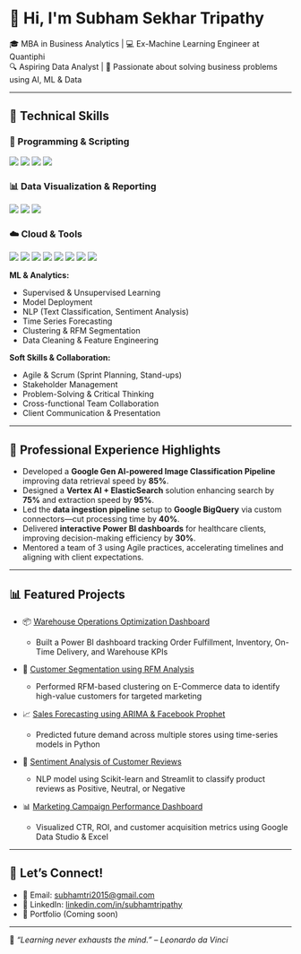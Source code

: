 # 👋 Hi, I'm Subham Sekhar Tripathy

🎓 MBA in Business Analytics | 💻 Ex-Machine Learning Engineer at Quantiphi  
🔍 Aspiring Data Analyst | 🚀 Passionate about solving business problems using AI, ML & Data

---

## 🔧 Technical Skills


### 🐍 Programming & Scripting
<p>
  <img src="https://img.shields.io/badge/Python-3776AB?style=flat-square&logo=python&logoColor=white" />
  <img src="https://img.shields.io/badge/SQL-003B57?style=flat-square&logo=mysql&logoColor=white" />
  <img src="https://img.shields.io/badge/R-276DC3?style=flat-square&logo=r&logoColor=white" />
  <img src="https://img.shields.io/badge/Streamlit-FF4B4B?style=flat-square&logo=streamlit&logoColor=white" />
</p>

### 📊 Data Visualization & Reporting
<p>
  <img src="https://img.shields.io/badge/Power%20BI-F2C811?style=flat-square&logo=powerbi&logoColor=black" />
  <img src="https://img.shields.io/badge/Google%20Data%20Studio-4285F4?style=flat-square&logo=googledatastudio&logoColor=white" />
  <img src="https://img.shields.io/badge/Excel-217346?style=flat-square&logo=microsoft-excel&logoColor=white" />
</p>

### ☁️ Cloud & Tools
<p>
  <img src="https://img.shields.io/badge/GCP-4285F4?style=flat-square&logo=googlecloud&logoColor=white" />
  <img src="https://img.shields.io/badge/BigQuery-669DF6?style=flat-square&logo=googlecloud&logoColor=white" />
  <img src="https://img.shields.io/badge/Vertex%20AI-000000?style=flat-square&logo=google&logoColor=white" />
  <img src="https://img.shields.io/badge/ElasticSearch-005571?style=flat-square&logo=elasticsearch&logoColor=white" />
  <img src="https://img.shields.io/badge/Jupyter-F37626?style=flat-square&logo=jupyter&logoColor=white" />
  <img src="https://img.shields.io/badge/Docker-2496ED?style=flat-square&logo=docker&logoColor=white" />
  <img src="https://img.shields.io/badge/Git-F05032?style=flat-square&logo=git&logoColor=white" />
  <img src="https://img.shields.io/badge/GitHub-181717?style=flat-square&logo=github&logoColor=white" />
</p>

**ML & Analytics:**  
- Supervised & Unsupervised Learning  
- Model Deployment  
- NLP (Text Classification, Sentiment Analysis)  
- Time Series Forecasting  
- Clustering & RFM Segmentation  
- Data Cleaning & Feature Engineering

**Soft Skills & Collaboration:**  
- Agile & Scrum (Sprint Planning, Stand-ups)  
- Stakeholder Management  
- Problem-Solving & Critical Thinking  
- Cross-functional Team Collaboration  
- Client Communication & Presentation

---

## 🧠 Professional Experience Highlights

- Developed a **Google Gen AI-powered Image Classification Pipeline** improving data retrieval speed by **85%**.
- Designed a **Vertex AI + ElasticSearch** solution enhancing search by **75%** and extraction speed by **95%**.
- Led the **data ingestion pipeline** setup to **Google BigQuery** via custom connectors—cut processing time by **40%**.
- Delivered **interactive Power BI dashboards** for healthcare clients, improving decision-making efficiency by **30%**.
- Mentored a team of 3 using Agile practices, accelerating timelines and aligning with client expectations.

---

## 📊 Featured Projects

- 📦 [Warehouse Operations Optimization Dashboard](https://github.com/your-repo)
  - Built a Power BI dashboard tracking Order Fulfillment, Inventory, On-Time Delivery, and Warehouse KPIs

- 🎯 [Customer Segmentation using RFM Analysis](https://github.com/your-repo)
  - Performed RFM-based clustering on E-Commerce data to identify high-value customers for targeted marketing

- 📈 [Sales Forecasting using ARIMA & Facebook Prophet](https://github.com/your-repo)
  - Predicted future demand across multiple stores using time-series models in Python

- 💬 [Sentiment Analysis of Customer Reviews](https://github.com/your-repo)
  - NLP model using Scikit-learn and Streamlit to classify product reviews as Positive, Neutral, or Negative

- 📊 [Marketing Campaign Performance Dashboard](https://github.com/your-repo)
  - Visualized CTR, ROI, and customer acquisition metrics using Google Data Studio & Excel

---

## 🤝 Let’s Connect!
- 📧 Email: subhamtri2015@gmail.com 
- 🔗 LinkedIn: [linkedin.com/in/subhamtripathy](https://linkedin.com/in/subhamtripathy)  
- 🧠 Portfolio (Coming soon)

---

🌱 _“Learning never exhausts the mind.” – Leonardo da Vinci_
